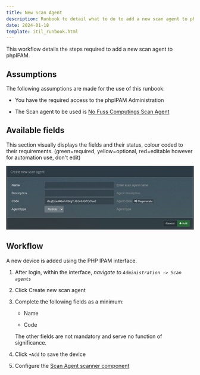 ```yaml
---
title: New Scan Agent
description: Runbook to detail what to do to add a new scan agent to phpIPAM
date: 2024-01-18
template: itil_runbook.html
---
```


This workflow details the steps required to add a new scan agent to phpIPAM.


## Assumptions

The following assumptions are made for the use of this runbook:

- You have the required access to the phpIPAM Administration

- The Scan agent to be used is [No Fuss Computings Scan Agent](../../../ansible/collection/phpipam_scan_agent/index.md)


## Available fields

This section visually displays the fields and their status, colour coded to their requirements. (green=required, yellow=optional, red=editable however for automation use, don't edit)

![New Scan Agent Dialog Box](images/scanagent_new_add.png)


## Workflow

A new device is added using the PHP IPAM interface.

1. After login, within the interface, _navigate to `Administration -> Scan agents`_

1. Click Create new scan agent

1. Complete the following fields as a minimum:

    - Name

    - Code

    The other fields are not mandatory and serve no function of significance.

1. Click `+Add` to save the device

1. Configure the [Scan Agent scanner component](../../../ansible/collection/phpipam_scan_agent/scanner.md#variables)
